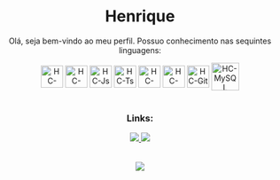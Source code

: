 <h1 align="center">Henrique</h1>

<p align="center">Olá, seja bem-vindo ao meu perfil. Possuo conhecimento nas sequintes linguagens:</p>

<div align="center">
  <img align="center" alt="HC-HTML" height="40" width="40" src="https://cdn.jsdelivr.net/gh/devicons/devicon/icons/html5/html5-original.svg">
  <img align="center" alt="HC-CSS" height="40" width="40" src="https://cdn.jsdelivr.net/gh/devicons/devicon/icons/css3/css3-original.svg">
  <img align="center" alt="HC-Js" height="40" width="40" src="https://cdn.jsdelivr.net/gh/devicons/devicon/icons/javascript/javascript-original.svg">
  <img align="center" alt="HC-Ts" height="40" width="40" src="https://cdn.jsdelivr.net/gh/devicons/devicon/icons/typescript/typescript-original.svg" />
  <img align="center" alt="HC-React" height="40" width="40" src="https://cdn.jsdelivr.net/gh/devicons/devicon/icons/react/react-original.svg">
  <img align="center" alt="HC-NodeJS" height="40" width="40" src="https://cdn.jsdelivr.net/gh/devicons/devicon/icons/nodejs/nodejs-original.svg">
  <img align="center" alt="HC-Git" height="40" width="40" src="https://cdn.jsdelivr.net/gh/devicons/devicon/icons/git/git-original.svg">
  <img align="center" alt="HC-MySQL" height="50" width="50" src="https://cdn.jsdelivr.net/gh/devicons/devicon/icons/mysql/mysql-original-wordmark.svg">
</div>

<br>

<h3 align="center">Links:</h3>
<div align="center">
  <a href="https://portfolio-henriquecontini.vercel.app/" target="_blank">
    <img src="https://img.shields.io/badge/website-000000?style=for-the-badge&logo=About.me&logoColor=white" target="_blank">
  </a>
  <a href="https://www.linkedin.com/in/henrique-contini/" target="_blank">
    <img src="https://img.shields.io/badge/LinkedIn-0077B5?style=for-the-badge&logo=linkedin&logoColor=white" target="_blank">
  </a>
</div>

<br>
<br>

<div align="center">
  <img src="https://github-readme-stats.vercel.app/api/top-langs/?username=HenriqueContini&theme=codeSTACKr"/>
</div>

